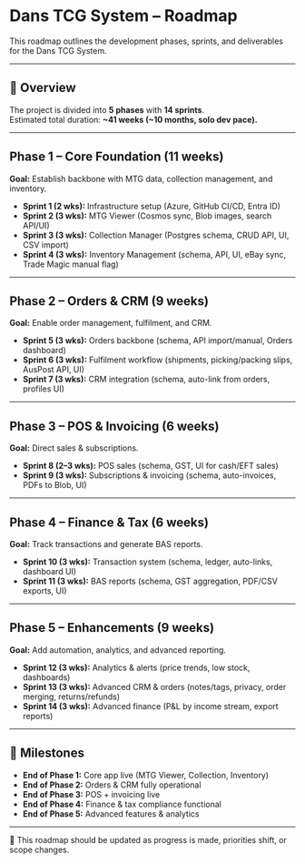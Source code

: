 # Dans TCG System – Roadmap

This roadmap outlines the development phases, sprints, and deliverables for the Dans TCG System.

---

## 📅 Overview
The project is divided into **5 phases** with **14 sprints**.  
Estimated total duration: **~41 weeks (~10 months, solo dev pace).**

---

## Phase 1 – Core Foundation (11 weeks)
**Goal:** Establish backbone with MTG data, collection management, and inventory.  
- **Sprint 1 (2 wks):** Infrastructure setup (Azure, GitHub CI/CD, Entra ID)  
- **Sprint 2 (3 wks):** MTG Viewer (Cosmos sync, Blob images, search API/UI)  
- **Sprint 3 (3 wks):** Collection Manager (Postgres schema, CRUD API, UI, CSV import)  
- **Sprint 4 (3 wks):** Inventory Management (schema, API, UI, eBay sync, Trade Magic manual flag)  

---

## Phase 2 – Orders & CRM (9 weeks)
**Goal:** Enable order management, fulfilment, and CRM.  
- **Sprint 5 (3 wks):** Orders backbone (schema, API import/manual, Orders dashboard)  
- **Sprint 6 (3 wks):** Fulfilment workflow (shipments, picking/packing slips, AusPost API, UI)  
- **Sprint 7 (3 wks):** CRM integration (schema, auto-link from orders, profiles UI)  

---

## Phase 3 – POS & Invoicing (6 weeks)
**Goal:** Direct sales & subscriptions.  
- **Sprint 8 (2–3 wks):** POS sales (schema, GST, UI for cash/EFT sales)  
- **Sprint 9 (3 wks):** Subscriptions & invoicing (schema, auto-invoices, PDFs to Blob, UI)  

---

## Phase 4 – Finance & Tax (6 weeks)
**Goal:** Track transactions and generate BAS reports.  
- **Sprint 10 (3 wks):** Transaction system (schema, ledger, auto-links, dashboard UI)  
- **Sprint 11 (3 wks):** BAS reports (schema, GST aggregation, PDF/CSV exports, UI)  

---

## Phase 5 – Enhancements (9 weeks)
**Goal:** Add automation, analytics, and advanced reporting.  
- **Sprint 12 (3 wks):** Analytics & alerts (price trends, low stock, dashboards)  
- **Sprint 13 (3 wks):** Advanced CRM & orders (notes/tags, privacy, order merging, returns/refunds)  
- **Sprint 14 (3 wks):** Advanced finance (P&L by income stream, export reports)  

---

## 🚀 Milestones
- **End of Phase 1:** Core app live (MTG Viewer, Collection, Inventory)  
- **End of Phase 2:** Orders & CRM fully operational  
- **End of Phase 3:** POS + invoicing live  
- **End of Phase 4:** Finance & tax compliance functional  
- **End of Phase 5:** Advanced features & analytics  

---

📖 This roadmap should be updated as progress is made, priorities shift, or scope changes.
